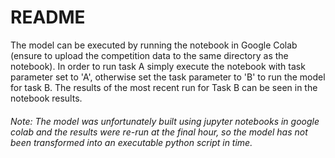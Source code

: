# README

The model can be executed by running the notebook in Google Colab (ensure to upload the competition data to the same directory as the notebook). In order to run task A simply execute the notebook with task parameter set to 'A', otherwise set the task parameter to 'B' to run the model for task B. The results of the most recent run for Task B can be seen in the notebook results. 

###### Note: The model was unfortunately built using jupyter notebooks in google colab and the results were re-run at the final hour, so the model has not been transformed into an executable python script in time. 
